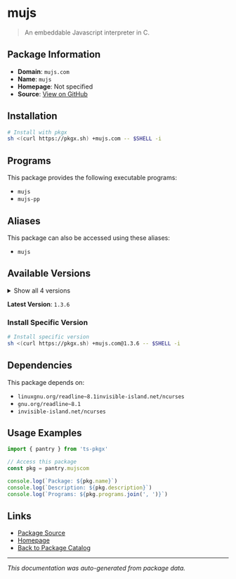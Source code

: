 # mujs

> An embeddable Javascript interpreter in C.

## Package Information

- **Domain**: `mujs.com`
- **Name**: `mujs`
- **Homepage**: Not specified
- **Source**: [View on GitHub](https://github.com/pkgxdev/pantry/tree/main/projects/mujs.com/package.yml)

## Installation

```bash
# Install with pkgx
sh <(curl https://pkgx.sh) +mujs.com -- $SHELL -i
```

## Programs

This package provides the following executable programs:

- `mujs`
- `mujs-pp`

## Aliases

This package can also be accessed using these aliases:

- `mujs`

## Available Versions

<details>
<summary>Show all 4 versions</summary>

- `1.3.6`, `1.3.5`, `1.3.4`, `1.3.3`

</details>

**Latest Version**: `1.3.6`

### Install Specific Version

```bash
# Install specific version
sh <(curl https://pkgx.sh) +mujs.com@1.3.6 -- $SHELL -i
```

## Dependencies

This package depends on:

- `linuxgnu.org/readline~8.1invisible-island.net/ncurses`
- `gnu.org/readline~8.1`
- `invisible-island.net/ncurses`

## Usage Examples

```typescript
import { pantry } from 'ts-pkgx'

// Access this package
const pkg = pantry.mujscom

console.log(`Package: ${pkg.name}`)
console.log(`Description: ${pkg.description}`)
console.log(`Programs: ${pkg.programs.join(', ')}`)
```

## Links

- [Package Source](https://github.com/pkgxdev/pantry/tree/main/projects/mujs.com/package.yml)
- [Homepage](#)
- [Back to Package Catalog](../package-catalog.md)

---

*This documentation was auto-generated from package data.*
